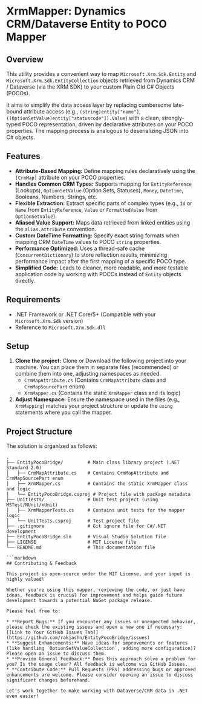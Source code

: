 ﻿# XrmMapper: Dynamics CRM/Dataverse Entity to POCO Mapper

## Overview

This utility provides a convenient way to map `Microsoft.Xrm.Sdk.Entity` and `Microsoft.Xrm.Sdk.EntityCollection` objects retrieved from Dynamics CRM / Dataverse (via the XRM SDK) to your custom Plain Old C# Objects (POCOs).

It aims to simplify the data access layer by replacing cumbersome late-bound attribute access (e.g., `(string)entity["name"]`, `((OptionSetValue)entity["statuscode"]).Value`) with a clean, strongly-typed POCO representation, driven by declarative attributes on your POCO properties. The mapping process is analogous to deserializing JSON into C# objects.

## Features

* **Attribute-Based Mapping:** Define mapping rules declaratively using the `[CrmMap]` attribute on your POCO properties.
* **Handles Common CRM Types:** Supports mapping for `EntityReference` (Lookups), `OptionSetValue` (Option Sets, Statuses), `Money`, `DateTime`, Booleans, Numbers, Strings, etc.
* **Flexible Extraction:** Extract specific parts of complex types (e.g., `Id` or `Name` from `EntityReference`, `Value` or `FormattedValue` from `OptionSetValue`).
* **Aliased Value Support:** Maps data retrieved from linked entities using the `alias.attribute` convention.
* **Custom DateTime Formatting:** Specify exact string formats when mapping CRM `DateTime` values to POCO `string` properties.
* **Performance Optimized:** Uses a thread-safe cache (`ConcurrentDictionary`) to store reflection results, minimizing performance impact after the first mapping of a specific POCO type.
* **Simplified Code:** Leads to cleaner, more readable, and more testable application code by working with POCOs instead of `Entity` objects directly.

## Requirements

* .NET Framework or .NET Core/5+ (Compatible with your `Microsoft.Xrm.Sdk` version)
* Reference to `Microsoft.Xrm.Sdk.dll`

## Setup

1.  **Clone the project:** Clone or Download the following project into your machine. You can place them in separate files (recommended) or combine them into one, adjusting namespaces as needed.
    * `CrmMapAttribute.cs` (Contains `CrmMapAttribute` class and `CrmMapSourcePart` enum)
    * `XrmMapper.cs` (Contains the static `XrmMapper` class and its logic)
2.  **Adjust Namespace:** Ensure the namespace used in the files (e.g., `XrmMapping`) matches your project structure or update the `using` statements where you call the mapper.

## Project Structure

The solution is organized as follows:

```plaintext
.
├── EntityPocoBridge/         # Main class library project (.NET Standard 2.0)
│   ├── CrmMapAttribute.cs    # Contains CrmMapAttribute and CrmMapSourcePart enum
│   ├── XrmMapper.cs          # Contains the static XrmMapper class and logic
│   └── EntityPocoBridge.csproj # Project file with package metadata
├── UnitTests/                # Unit test project (using MSTest/NUnit/xUnit)
│   ├── XrmMapperTests.cs     # Contains unit tests for the mapper logic
│   └── UnitTests.csproj      # Test project file
├── .gitignore                # Git ignore file for C#/.NET development
├── EntityPocoBridge.sln      # Visual Studio Solution file
├── LICENSE                   # MIT License file
└── README.md                 # This documentation file

```markdown
## Contributing & Feedback

This project is open-source under the MIT License, and your input is highly valued!

Whether you're using this mapper, reviewing the code, or just have ideas, feedback is crucial for improvement and helps guide future development towards a potential NuGet package release.

Please feel free to:

* **Report Bugs:** If you encounter any issues or unexpected behavior, please check the existing issues and open a new one if necessary: [[Link to Your GitHub Issues Tab]](https://github.com/rakjashn/EntityPocoBridge/issues)
* **Suggest Enhancements:** Have ideas for improvements or features (like handling `OptionSetValueCollection`, adding more configuration)? Please open an issue to discuss them.
* **Provide General Feedback:** Does this approach solve a problem for you? Is the usage clear? All feedback is welcome via GitHub Issues.
* **Contribute Code:** Pull Requests (PRs) addressing bugs or approved enhancements are welcome. Please consider opening an issue to discuss significant changes beforehand.

Let's work together to make working with Dataverse/CRM data in .NET even easier!

